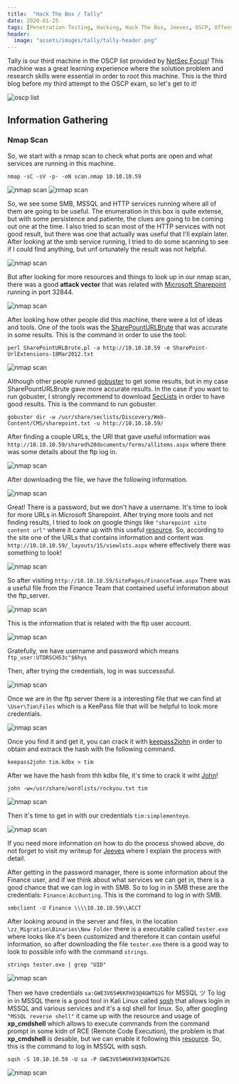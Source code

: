 ```yaml
---
title:  "Hack The Box / Tally"
date: 2020-01-25
tags: [Penetration Testing, Hacking, Hack The Box, Jeeves, OSCP, Offensive Security]
header: 
  image: "assets/images/tally/tally-header.png"
---
```


Tally is our third machine in the OSCP list provided by [NetSec Focus](https://www.netsecfocus.com/)! This machine was a great learning experience where the solution problem and research skills were essential in order to root this machine. This is the third blog before my third attempt to the OSCP exam, so let's get to it!

<img src="{{ site.url }}{{ site.baseurl }}/assets/images/tally/list.jpg" alt="oscp list">

## Information Gathering

### Nmap Scan
So, we start with a nmap scan to check what ports are open and what services are running in this machine. 

```
nmap -sC -sV -p- -oN scan.nmap 10.10.10.59
```
<img src="{{ site.url }}{{ site.baseurl }}/assets/images/tally/nmap1.png" alt="nmap scan">
<img src="{{ site.url }}{{ site.baseurl }}/assets/images/tally/nmap2.png" alt="nmap scan">

So, we see some SMB, MSSQL and HTTP services running where all of them are going to be useful. The enumeration in this box is quite extense, but with some persistence and patiente, the clues are going to be coming out one at the time. I also tried to scan most of the HTTP services with not good result, but there was one that actually was useful that I'll explain later. 
After looking at the smb service running, I tried to do some scanning to see if I could find anything, but unf ortunately the result was not helpful.

<img src="{{ site.url }}{{ site.baseurl }}/assets/images/tally/nmap-smb.png" alt="nmap scan">

But after looking for more resources and things to look up in our nmap scan, there was a good __attack vector__ that was related with [Microsoft Sharepoint](https://support.office.com/en-us/article/what-is-sharepoint-97b915e6-651b-43b2-827d-fb25777f446f) running in port 32844. 

<img src="{{ site.url }}{{ site.baseurl }}/assets/images/tally/attack-vector.png" alt="nmap scan">

After looking how other people did this machine, there were a lot of ideas and tools. One of the tools was the [SharePountURLBrute](https://resources.bishopfox.com/resources/tools/sharepoint-hacking-diggity/attack-tools/) that was accurate in some results. This is the command in order to use the tool:
```
perl SharePointURLBrute.pl -a http://10.10.10.59 -e SharePoint-UrlExtensions-18Mar2012.txt
```
<img src="{{ site.url }}{{ site.baseurl }}/assets/images/tally/sharepoint-urlbrute.png" alt="nmap scan">

Although other people runned [gobuster]() to get some results, but in my case SharePountURLBrute gave more accurate results. In the case if you want to run gobuster, I strongly recommend to download [SecLists](https://github.com/danielmiessler/SecLists) in order to have good results. This is the command to run gobuster. 

```
gobuster dir -w /usr/share/seclists/Discovery/Web-Content/CMS/sharepoint.txt -u http://10.10.10.59/
```

After finding a couple URLs, the URl that gave useful information was ```http://10.10.10.59/shared%20documents/forms/allitems.aspx``` where there was some details about the ftp log in. 

<img src="{{ site.url }}{{ site.baseurl }}/assets/images/tally/ftp-documents.png" alt="nmap scan">

After downloading the file, we have the following information. 

<img src="{{ site.url }}{{ site.baseurl }}/assets/images/tally/ftp-credentials.png" alt="nmap scan">

Great! There is a password, but we don't have a username. It's time to look for more URLs in Microsoft Sharepoint. After trying more tools and not finding results, I tried to look on google things like ```"sharepoint site content url"``` where it came up with this useful [resource](https://docs.microsoft.com/en-us/archive/blogs/how24/famous-sharepoint-urls-locations). So, according to the site one of the URLs that contains information and content was ```http://10.10.10.59/_layouts/15/viewlsts.aspx``` where effectively there was something to look!

<img src="{{ site.url }}{{ site.baseurl }}/assets/images/tally/site-page.png" alt="nmap scan">

So after visiting ```http://10.10.10.59/SitePages/FinanceTeam.aspx``` There was a useful file from the Finance Team that contained useful information about the ftp_server. 

<img src="{{ site.url }}{{ site.baseurl }}/assets/images/tally/site-page-found.png" alt="nmap scan">

This is the information that is related with the ftp user account. 

<img src="{{ site.url }}{{ site.baseurl }}/assets/images/tally/ftp-user-account.png" alt="nmap scan">

Gratefully, we have username and password which means ```ftp_user:UTDRSCH53c"$6hys```

Then, after trying the credentials, log in was successsful.

<img src="{{ site.url }}{{ site.baseurl }}/assets/images/tally/ftp-logedin.png" alt="nmap scan">

Once we are in the ftp server there is a interesting file that we can find at ```\User\Tim\Files``` which is a KeePass file that will be helpful to look more credentials.

<img src="{{ site.url }}{{ site.baseurl }}/assets/images/tally/path-key-ftp.png" alt="nmap scan">

Once you find it and get it, you can crack it with [keepass2john](https://gist.github.com/HarmJ0y/116fa1b559372804877e604d7d367bbc) in order to obtain and extrack the hash with the following command.

```
keepass2john tim.kdbx > tim
```

After we have the hash from thh kdbx file, it's time to crack it wiht [John](https://www.openwall.com/john/)!
```
john -w=/usr/share/wordlists/rockyou.txt tim
```
<img src="{{ site.url }}{{ site.baseurl }}/assets/images/tally/john-cracked.png" alt="nmap scan">

Then it's time to get in with our credentials ```tim:simplementeyo```.

<img src="{{ site.url }}{{ site.baseurl }}/assets/images/tally/keepass.png" alt="nmap scan">

If you need more information on how to do the process showed above, do not forget to visit my writeup for [Jeeves](https://coffeejunkiee.github.io/jeeves-HTB/) where I explain the process with detail. 

After getting in the password manager, there is some information about the Finance user, and if we think about what services we can get in, there is a good chance that we can log in with SMB. So to log in in SMB these are the credentials: ```Finance:Acc0unting```. This is the command to log in with SMB.
```
smbclient -U Finance \\\\10.10.10.59\\ACCT
```
After looking around in the server and files, in the location ```\zz_Migration\Binaries\New Folder``` there is a executable called ```tester.exe``` where looks like it's been customized and therefore it can contain useful information, so after downloading the file ```tester.exe``` there is a good way to look to possible info with the command ```strings```. 
```
strings tester.exe | grep "UID"
```
<img src="{{ site.url }}{{ site.baseurl }}/assets/images/tally/good-creeds.png" alt="nmap scan">

Then we have credentials ```sa:GWE3V65#6KFH93@4GWTG2G``` for MSSQL ツ
To log in in MSSQL there is a good tool in Kali Linux called [sqsh](https://manpages.debian.org/testing/sqsh/sqsh.1.en.html) that allows login in MSSQL and various services and it's a sql shell for linux. So, after googling ```"MSSQL reverse shell"``` it came up with the resource and usage of __xp_cmdshell__ which allows to execute commands from the command prompt in some kidn of RCE (Remote Code Execution), the problem is that __xp_cmdshell__ is desable, but we can enable it following this [resource](https://www.mssqltips.com/sqlservertip/1020/enabling-xpcmdshell-in-sql-server/). So, this is the command to log in MSSQL with sqsh.
```
sqsh -S 10.10.10.59 -U sa -P GWE3V65#6KFH93@4GWTG2G
```
<img src="{{ site.url }}{{ site.baseurl }}/assets/images/tally/cmd-whoami.png" alt="nmap scan">

